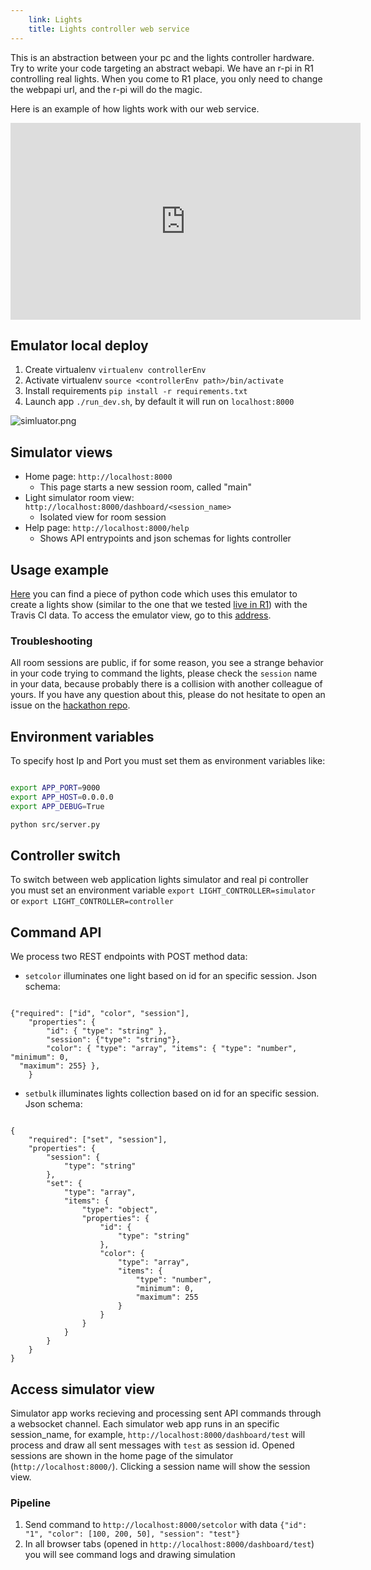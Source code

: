 ```yaml
---
    link: Lights
    title: Lights controller web service
---
```


This is an abstraction between your pc and the lights controller hardware. Try to write your code targeting an abstract webapi. We have an r-pi in R1 controlling real lights. When you come to R1 place, you only need to change the webpapi url, and the r-pi will do the magic.

Here is an example of how lights work with our web service.

<iframe width="560" height="315" src="https://www.youtube.com/embed/r8aUu9TcsdA" frameborder="0" allow="accelerometer; autoplay; encrypted-media; gyroscope; picture-in-picture" allowfullscreen></iframe>

## Emulator local deploy

1. Create virtualenv ```virtualenv controllerEnv```
2. Activate virtualenv ```source <controllerEnv path>/bin/activate```
2. Install requirements ```pip install -r requirements.txt```
3. Launch app ```./run_dev.sh```, by default it will run on ```localhost:8000```

![simluator.png](https://i.pinimg.com/originals/66/91/2e/66912e94ba74daf5ea59a78991bce983.png)

## Simulator views
- Home page: ```http://localhost:8000```
    - This page starts a new session room, called "main"
- Light simulator room view: ```http://localhost:8000/dashboard/<session_name>```
    - Isolated view for room session
- Help page: ```http://localhost:8000/help```
    - Shows API entrypoints and json schemas for lights controller

## Usage example

[Here](https://github.com/KTH/ci-hackathon/blob/master/resources/emulators/lights/src/examples/traviss.py) you can find a piece of python code which uses this emulator to create a lights show (similar to the one that we tested [live in R1](www.youtube.com/embed/r8aUu9TcsdA)) with the Travis CI data. To access the emulator view, go to this [address](https://ci-lights.azurewebsites.net/). 

### Troubleshooting

All room sessions are public, if for some reason, you see a strange behavior in your code trying to command the lights, please check the ```session``` name in your data, because probably there is a collision with another colleague of yours. If you have any question about this, please do not hesitate to open an issue on the [hackathon repo](https://github.com/KTH/ci-hackathon).

## Environment variables

To specify host Ip and Port you must set them as environment variables like:
```bash

export APP_PORT=9000
export APP_HOST=0.0.0.0
export APP_DEBUG=True

python src/server.py

```



## Controller switch
To switch between web application lights simulator and real pi controller you must set an environment variable ```export LIGHT_CONTROLLER=simulator``` or ```export LIGHT_CONTROLLER=controller```

## Command API
We process two REST endpoints with POST method data:

- ```setcolor``` illuminates one light based on id for an specific session. Json schema: 

```

{"required": ["id", "color", "session"],
    "properties": {
        "id": { "type": "string" },
        "session": {"type": "string"},
        "color": { "type": "array", "items": { "type": "number", "minimum": 0,
  "maximum": 255} },
    }

```

- ```setbulk``` illuminates lights collection based on id for an specific session. Json schema: 

```

{
    "required": ["set", "session"],
    "properties": {
        "session": {
            "type": "string"
        },
        "set": {
            "type": "array",
            "items": {
                "type": "object",
                "properties": {
                    "id": {
                        "type": "string"
                    },
                    "color": {
                        "type": "array",
                        "items": {
                            "type": "number",
                            "minimum": 0,
                            "maximum": 255
                        }
                    }
                }
            }
        }
    }
}

```

 
## Access simulator view
Simulator app works recieving and processing sent API commands through a websocket channel. Each simulator web app runs in an specific session_name, for example, ```http://localhost:8000/dashboard/test``` will process and draw all sent messages with ```test``` as session id. Opened sessions are shown in the home page of the simulator (```http://localhost:8000/```). Clicking a session name will show the session view.

### Pipeline

1. Send command to ```http://localhost:8000/setcolor``` with data ```{"id": "1", "color": [100, 200, 50], "session": "test"}```
2. In all browser tabs (opened in ```http://localhost:8000/dashboard/test```) you will see command logs and drawing simulation

